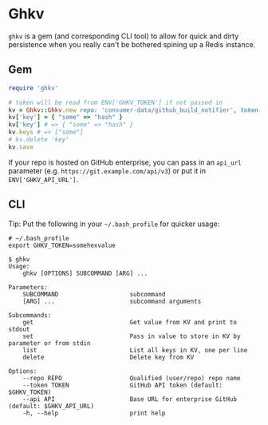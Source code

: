# Ghkv

`ghkv` is a gem (and corresponding CLI tool) to allow for quick and dirty
persistence when you really can't be bothered spining up a Redis instance.

## Gem

```ruby
require 'ghkv'

# token will be read from ENV['GHKV_TOKEN'] if not passed in
kv = Ghkv::Ghkv.new repo: 'consumer-data/github_build_notifier', token: '<some hex>'
kv['key'] = { "some" => "hash" }
kv['key'] # => { "some" => "hash" }
kv.keys # => ["some"]
# kv.delete 'key'
kv.save
```

If your repo is hosted on GitHub enterprise, you can pass in an `api_url`
parameter (e.g. `https://git.example.com/api/v3`) or put it in
`ENV['GHKV_API_URL']`.

## CLI

Tip: Put the following in your `~/.bash_profile` for quicker usage:

```
# ~/.bash_profile
export GHKV_TOKEN=somehexvalue
```

```
$ ghkv
Usage:
    ghkv [OPTIONS] SUBCOMMAND [ARG] ...

Parameters:
    SUBCOMMAND                    subcommand
    [ARG] ...                     subcommand arguments

Subcommands:
    get                           Get value from KV and print to stdout
    set                           Pass in value to store in KV by parameter or from stdin
    list                          List all keys in KV, one per line
    delete                        Delete key from KV

Options:
    --repo REPO                   Qualified (user/repo) repo name
    --token TOKEN                 GitHub API token (default: $GHKV_TOKEN)
    --api API                     Base URL for enterprise GitHub (default: $GHKV_API_URL)
    -h, --help                    print help
```
